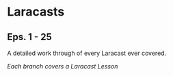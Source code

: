 Laracasts
=========

Eps. 1 - 25
-----------

A detailed work through of every Laracast ever covered.

*Each branch covers a Laracast Lesson*
